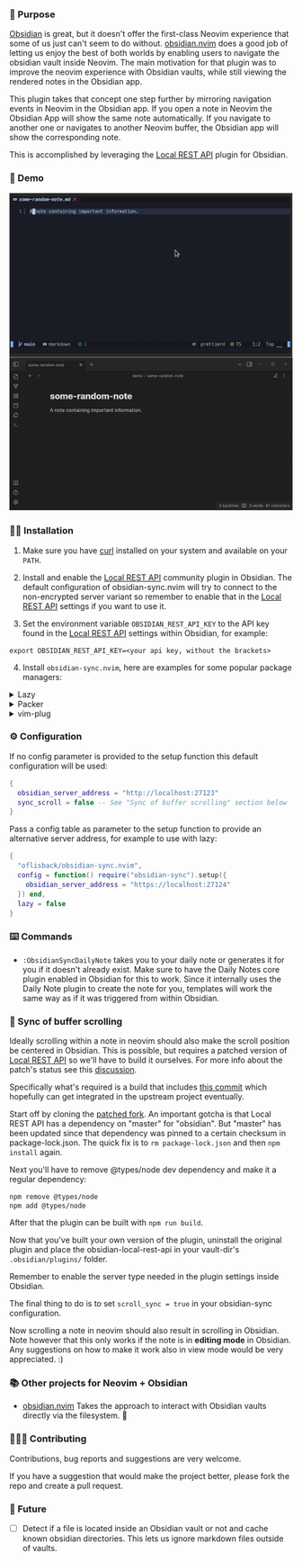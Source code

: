 ### :lotus_position: Purpose

[Obsidian](https://obsidian.md/) is great, but it doesn't offer the first-class Neovim experience that some of us just can't seem to do without. [obsidian.nvim](https://github.com/epwalsh/obsidian.nvim) does a good job of letting us enjoy the best of both worlds by enabling users to navigate the obsidian vault inside Neovim. The main motivation for that plugin was to improve the neovim experience with Obsidian vaults, while still viewing the rendered notes in the Obsidian app.

This plugin takes that concept one step further by mirroring navigation events in Neovim in the Obsidian app. If you open a note in Neovim the Obsidian App will show the same note automatically. If you navigate to another one or navigates to another Neovim buffer, the Obsidian app will show the corresponding note.

This is accomplished by leveraging the [Local REST API](https://github.com/coddingtonbear/obsidian-local-rest-api) plugin for Obsidian.

### :movie_camera: Demo

![demo](assets/obsidian-sync.gif?raw=true)

### :mechanic: Installation

1. Make sure you have [curl](https://curl.se/) installed on your system and available on your `PATH`.

2. Install and enable the [Local REST API](https://github.com/coddingtonbear/obsidian-local-rest-api) community plugin in Obsidian. The default configuration of obsidian-sync.nvim will try to connect to the non-encrypted server variant so remember to enable that in the [Local REST API](https://github.com/coddingtonbear/obsidian-local-rest-api) settings if you want to use it.

3. Set the environment variable `OBSIDIAN_REST_API_KEY` to the API key found in the [Local REST API](https://github.com/coddingtonbear/obsidian-local-rest-api) settings within Obsidian, for example:

```
export OBSIDIAN_REST_API_KEY=<your api key, without the brackets>
```

4. Install `obsidian-sync.nvim`, here are examples for some popular package managers:

<details>
  <summary>Lazy</summary>

```lua
{
  "oflisback/obsidian-sync.nvim",
  config = function() require("obsidian-sync").setup() end,
  lazy = false
}
```

</details>

<details>
  <summary>Packer</summary>

```lua
require('packer').startup(function()
    use {
      'oflisback/obsidian-sync.nvim',
      config = function() require('obsidian-sync').setup() end
    }
end)
```
</details>

<details>
  <summary>vim-plug</summary>

```vim
Plug 'oflisback/obsidian-sync.nvim'
```

</details>

### :gear: Configuration

If no config parameter is provided to the setup function this default configuration will be used:

```lua
{
  obsidian_server_address = "http://localhost:27123"
  sync_scroll = false -- See "Sync of buffer scrolling" section below
}
```

Pass a config table as parameter to the setup function to provide an alternative server address, for example to use with lazy:

```lua
{
  "oflisback/obsidian-sync.nvim",
  config = function() require("obsidian-sync").setup({
    obsidian_server_address = "https://localhost:27124"
  }) end,
  lazy = false
}
```

### :keyboard: Commands

 * `:ObsidianSyncDailyNote` takes you to your daily note or generates it for you if it doesn't already exist. Make sure to have the Daily Notes core plugin enabled in Obsidian for this to work. Since it internally uses the Daily Note plugin to create the note for you, templates will work the same way as if it was triggered from within Obsidian.

### :scroll: Sync of buffer scrolling

Ideally scrolling within a note in neovim should also make the scroll position be centered in Obsidian. This is possible, but requires a patched version of [Local REST API](https://github.com/coddingtonbear/obsidian-local-rest-api) so we'll have to build it ourselves. For more info about the patch's status see this [discussion](https://github.com/coddingtonbear/obsidian-local-rest-api/discussions/75).

Specifically what's required is a build that includes [this commit](https://github.com/coddingtonbear/obsidian-local-rest-api/compare/main...oflisback:obsidian-local-rest-api:main) which hopefully can get integrated in the upstream project eventually.

Start off by cloning the [patched fork](https://github.com/oflisback/obsidian-local-rest-api). An important gotcha is that Local REST API has a dependency on "master" for "obsidian". But "master" has been updated since that dependency was pinned to a certain checksum in package-lock.json. The quick fix is to `rm package-lock.json` and then `npm install` again.

Next you'll have to remove @types/node dev dependency and make it a regular dependency:

```
npm remove @types/node
npm add @types/node
```

After that the plugin can be built with `npm run build`.

Now that you've built your own version of the plugin, uninstall the original plugin and place the obsidian-local-rest-api in your vault-dir's `.obsidian/plugins/` folder.

Remember to enable the server type needed in the plugin settings inside Obsidian.

The final thing to do is to set `scroll_sync = true` in your obsidian-sync configuration.

Now scrolling a note in neovim should also result in scrolling in Obsidian. Note however that this only works if the note is in <b>editing mode</b> in Obsidian. Any suggestions on how to make it work also in view mode would be very appreciated. :)

### :books: Other projects for Neovim + Obsidian

* [obsidian.nvim](https://github.com/epwalsh/obsidian.nvim) Takes the approach to interact with Obsidian vaults directly via the filesystem. :brain:

### :people_holding_hands: Contributing

Contributions, bug reports and suggestions are very welcome.

If you have a suggestion that would make the project better, please fork the repo and create a pull request.

### :crystal_ball: Future

- [ ] Detect if a file is located inside an Obsidian vault or not and cache known obsidian directories. This lets us ignore markdown files outside of vaults.
